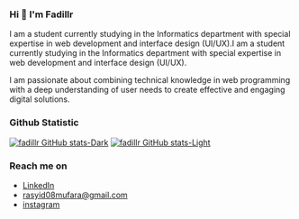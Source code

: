 ### Hi 👋 I'm Fadillr

I am a student currently studying in the Informatics department with special expertise in web development and interface design (UI/UX).I am a student currently studying in the Informatics department with special expertise in web development and interface design (UI/UX).

I am passionate about combining technical knowledge in web programming with a deep understanding of user needs to create effective and engaging digital solutions.

### Github Statistic
[![fadillr GitHub stats-Dark](https://github-readme-stats.vercel.app/api?username=fadillr&show_icons=true&theme=dark#gh-dark-mode-only)](https://github.com/anuraghazra/github-readme-stats#gh-dark-mode-only)
[![fadillr GitHub stats-Light](https://github-readme-stats.vercel.app/api?username=fadillr&show_icons=true&theme=default#gh-light-mode-only)](https://github.com/anuraghazra/github-readme-stats#gh-light-mode-only)


### Reach me on
- <a href="https://linkedin.com/in/muhammad-fadillah-rasyid-63084a134/">LinkedIn</a>
- rasyid08mufara@gmail.com
- <a href="https://instagram.com/fadillrsyd">instagram</a>
